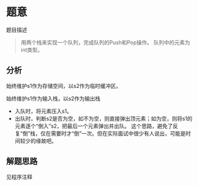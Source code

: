 # 题意
题目描述

> 用两个栈来实现一个队列，完成队列的Push和Pop操作。 队列中的元素为int类型。

## 分析
始终维护s1作为存储空间，以s2作为临时缓冲区。

始终维护s1作为输入栈，以s2作为输出栈

- 入队时，将元素压入s1。
- 出队时，判断s2是否为空，如不为空，则直接弹出顶元素；如为空，则将s1的元素逐个“倒入”s2，把最后一个元素弹出并出队。 这个思路，避免了反复“倒”栈，仅在需要时才“倒”一次。但在实际面试中很少有人说出，可能是时间较少的缘故吧。


## 解题思路

见程序注释

